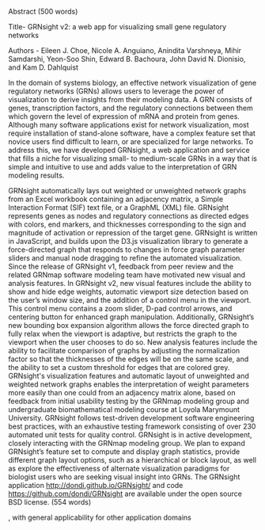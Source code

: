 Abstract (500 words)

Title- GRNsight v2: a web app for visualizing small gene regulatory networks

Authors - Eileen J. Choe, Nicole A. Anguiano, Anindita Varshneya, Mihir Samdarshi, Yeon-Soo Shin, Edward B. Bachoura, John David N. Dionisio, and Kam D. Dahlquist

In the domain of systems biology, an effective network visualization of gene regulatory networks (GRNs) allows users to leverage the power of visualization to derive insights from their modeling data. A GRN consists of genes, transcription factors, and the regulatory connections between them which govern the level of expression of mRNA and protein from genes. Although many software applications exist for network visualization, most require installation of stand-alone software, have a complex feature set that novice users find difficult to learn, or are specialized for large networks.  To address this, we have developed GRNsight, a web application and service that fills a niche for visualizing small- to medium-scale GRNs in a way that is simple and intuitive to use and adds value to the interpretation of GRN modeling results. 

GRNsight automatically lays out weighted or unweighted network graphs from an Excel workbook containing an adjacency matrix, a Simple Interaction Format (SIF) text file, or a GraphML (XML) file. GRNsight represents genes as nodes and regulatory connections as directed edges with colors, end markers, and thicknesses corresponding to the sign and magnitude of activation or repression of the target gene. GRNsight is written in JavaScript, and builds upon the D3.js visualization library to generate a force-directed graph that responds to changes in force graph parameter sliders and manual node dragging to refine the automated visualization. Since the release of GRNsight v1, feedback from peer review and the related GRNmap software modeling team have motivated new visual and analysis features. In GRNsight v2, new visual features include the ability to show and hide edge weights, automatic viewport size detection based on the user’s window size, and the addition of a control menu in the viewport. This control menu contains a zoom slider, D-pad control arrows, and centering button for enhanced graph manipulation. Additionally, GRNsight’s new bounding box expansion algorithm allows the force directed graph to fully relax when the viewport is adaptive, but restricts the graph to the viewport when the user chooses to do so. New analysis features include the ability to facilitate comparison of graphs by adjusting the normalization factor so that the thicknesses of the edges will be on the same scale, and the ability to set a custom threshold for edges that are colored grey. GRNsight's visualization features and automatic layout of unweighted and weighted network graphs enables the interpretation of weight parameters more easily than one could from an adjacency matrix alone, based on feedback from initial usability testing by the GRNmap modeling group and undergraduate biomathematical modeling course at Loyola Marymount University. GRNsight follows test-driven development software engineering best practices, with an exhaustive testing framework consisting of over 230 automated unit tests for quality control. GRNsight is in active development, closely interacting with the GRNmap modeling group. We plan to expand GRNsight’s feature set to compute and display graph statistics, provide different graph layout options, such as a hierarchical or block layout, as well as explore the effectiveness of alternate visualization paradigms for biologist users who are seeking visual insight into GRNs. The GRNsight application http://dondi.github.io/GRNsight/ and code https://github.com/dondi/GRNsight are available under the open source BSD license.
(554 words)

, with general applicability for other application domains
